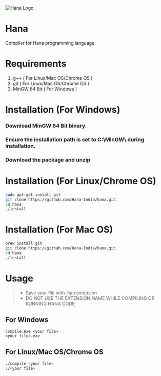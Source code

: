 ![ Hana Logo ](https://github.com/Hana-India/hanaindia.github.io/blob/master/hana.jpg)
# Hana
Compiler for Hana programming language.
# Requirements
1. g++ ( For Linux/Mac OS/Chrome OS )
2. git ( For Linux/Mac OS/Chrome OS )
3. MinGW 64 Bit ( For Windows )

# Installation (For Windows)
### Download MinGW 64 Bit binary.<br>
### Ensure the installation path is set to C:\MinGW\ during installation.<br>
### Download the package and unzip<br>

# Installation (For Linux/Chrome OS)
```bash
sudo apt-get install git
git clone https://github.com/Hana-India/hana.git
cd hana
./install
```
# Installation (For Mac OS)
```bash
brew install git
git clone https://github.com/Hana-India/hana.git
cd hana
./install
```

# Usage

>- Save your file with .han extension
>- DO NOT USE THE EXTENSION NAME WHILE COMPILING OR RUNNING HANA CODE
## For Windows
```batch
compile.exe <your file>
<your file>.exe
```

## For Linux/Mac OS/Chrome OS
```bash
./compile <your file>
./<your file>
```
